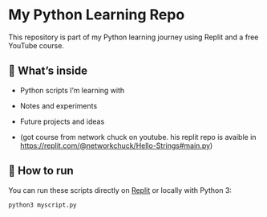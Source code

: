 # My Python Learning Repo

This repository is part of my Python learning journey using Replit and a free YouTube course.

## 🧰 What’s inside
- Python scripts I’m learning with
- Notes and experiments
- Future projects and ideas

- (got course from network chuck on youtube. his replit repo is avaible in https://replit.com/@networkchuck/Hello-Strings#main.py)

## 🚀 How to run
You can run these scripts directly on [Replit](https://replit.com/) or locally with Python 3:

```bash
python3 myscript.py
